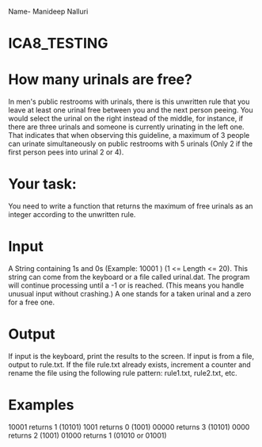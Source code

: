 Name- Manideep Nalluri

# ICA8_TESTING
# How many urinals are free?
In men's public restrooms with urinals, there is this unwritten rule that you leave at 
least one urinal free between you and the next person peeing. 
You would select the urinal on the right instead of the middle, for instance, if 
there are three urinals and someone is currently urinating in the left one. That indicates 
that when observing this guideline, a maximum of 3 people can urinate simultaneously on
 public restrooms with 5 urinals (Only 2 if the first person pees into urinal 2 or 4).

# Your task:
You need to write a function that returns the
maximum of free urinals as an integer according to the unwritten rule.
# Input
A String containing 1s and 0s
(Example: 10001 ) (1 <= Length <= 20).
This string can come from the keyboard or
a file called urinal.dat. The program will
continue processing until a -1 or <eof> is reached.
(This means you handle unusual
input without crashing.)
A one stands for a taken urinal and a
zero for a free one.
# Output
If input is the keyboard, print the
results to the screen. If input is from a file,
output to rule.txt. If the file rule.txt already
exists, increment a counter and rename the file
using the following rule pattern: rule1.txt,
rule2.txt, etc.

# Examples
10001 returns 1 (10101)
1001 returns 0 (1001)
00000 returns 3 (10101)
0000 returns 2 (1001)
01000 returns 1 (01010 or 01001)
